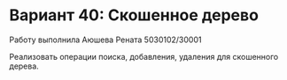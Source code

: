 
# Вариант 40: Скошенное дерево
Работу выполнила Аюшева Рената 5030102/30001

Реализовать операции поиска, добавления, удаления для скошенного дерева.
